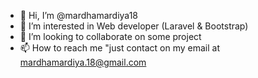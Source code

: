 - 👋 Hi, I’m @mardhamardiya18
- 👀 I’m interested in Web developer (Laravel & Bootstrap)
- 💞️ I’m looking to collaborate on some project
- 📫 How to reach me "just contact on my email at mardhamardiya.18@gmail.com

<!---
mardhamardiya18/mardhamardiya18 is a ✨ special ✨ repository because its `README.md` (this file) appears on your GitHub profile.
You can click the Preview link to take a look at your changes.
--->
